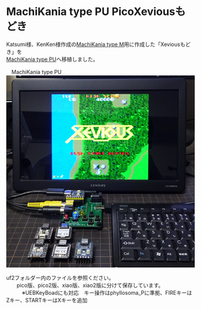# MachiKania type PU PicoXeviousもどき  
Katsumi様、KenKen様作成の[MachiKania type M](http://www.ze.em-net.ne.jp/~kenken/machikania/typem.html)用に作成した「Xeviousもどき」を  
[MachiKania type PU](http://www.ze.em-net.ne.jp/~kenken/machikania/typepu.html)へ移植しました。  

　MachiKania type PU  
![](Xevious1.jpg)  

uf2フォルダー内のファイルを参照ください。  
　　pico版、pico2版、xiao版、xiao2版に分けて保存しています。  
 　　　※UEBKeyBoadにも対応　キー操作はphyllosoma_Pに準拠、FIREキーはZキー、STARTキーはXキーを追加
